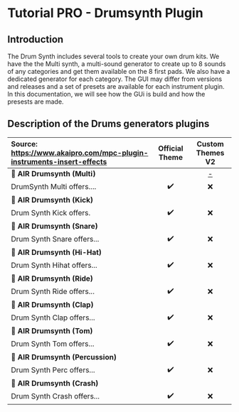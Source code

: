 # Tutorial PRO - Drumsynth Plugin

## Introduction

The Drum Synth includes several tools to create your own drum kits. We have the the Multi synth, a multi-sound generator to create up to 8 sounds of any categories and get them available on the 8 first pads. We also have a dedicated generator for each category. The GUI may differ from versions and releases and a set of presets are available for each instrument plugin. In this documentation, we will see how the GUi is build and how the presests are made.

## Description of the Drums generators plugins

Source: https://www.akaipro.com/mpc-plugin-instruments-insert-effects | Official Theme | Custom Themes V2 |
:--------------------------------------- | :---: | :------: |
:drum: **AIR Drumsynth (Multi)** |  | [-]() |
DrumSynth Multi offers.... | :heavy_check_mark: | :x: |
:drum: **AIR Drumsynth (Kick)** | |  |
Drum Synth Kick offers. | :heavy_check_mark: | :x: |
:drum: **AIR Drumsynth (Snare)** | |  |
Drum Synth Snare offers... | :heavy_check_mark: | :x: |
:drum: **AIR Drumsynth (Hi-Hat)** | |  |
Drum Synth Hihat offers... | :heavy_check_mark: | :x: |
:drum: **AIR Drumsynth (Ride)** | |  |
Drum Synth Ride offers... | :heavy_check_mark: | :x: |
:drum: **AIR Drumsynth (Clap)** | |  |
Drum Synth Clap offers... | :heavy_check_mark: | :x: |
:drum: **AIR Drumsynth (Tom)** | |  |
Drum Synth Tom offers... | :heavy_check_mark: | :x: |
:drum: **AIR Drumsynth (Percussion)** | |  |
Drum Synth Perc offers... | :heavy_check_mark: | :x: |
:drum: **AIR Drumsynth (Crash)** | |  |
Drum Synth Crash offers... | :heavy_check_mark: | :x: |
